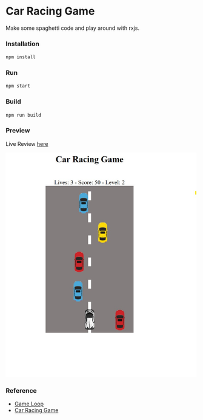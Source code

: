 # Car Racing Game

Make some spaghetti code and play around with rxjs.

### Installation

```sh
npm install
```

### Run

```sh
npm start
```

### Build

```sh
npm run build
```

### Preview

Live Review [here](https://car-racing-game.onrender.com/)

![preview image](README/preview.jpg)

### Reference

- [Game Loop](https://www.learnrxjs.io/learn-rxjs/recipes/gameloop)
- [Car Racing Game](https://www.learnrxjs.io/learn-rxjs/recipes/car-racing-game)

